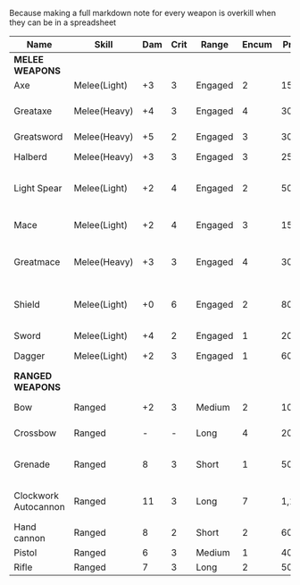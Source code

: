 Because making a full markdown note for every weapon is overkill when they can be in a  spreadsheet

| Name                  | Skill        | Dam | Crit | Range   | Encum | Price | Rarity | Special                                            |
| --------------------- | ------------ | --- | ---- | ------- | ----- | ----- | ------ | -------------------------------------------------- |
| **MELEE** **WEAPONS** |              |     |      |         |       |       |        |                                                    |
| Axe                   | Melee(Light) | +3  | 3    | Engaged | 2     | 150   | 1      | Vicious 1                                          |
| Greataxe              | Melee(Heavy) | +4  | 3    | Engaged | 4     | 300   | 4      | Cumbersome 3, Pierce 2, Vicious 2                  |
| Greatsword            | Melee(Heavy) | +5  | 2    | Engaged | 3     | 300   | 4      | Unwieldy 3,                                        |
| Halberd               | Melee(Heavy) | +3  | 3    | Engaged | 3     | 250   | 3      | Defensive 1, pierce 3                              |
| Light Spear           | Melee(Light) | +2  | 4    | Engaged | 2     | 50    | 1      | Defensive 1, Thrown, Inferior                      |
| Mace                  | Melee(Light) | +2  | 4    | Engaged | 3     | 150   | 2      | Disorient 1, knockdown, stun 2                     |
| Greatmace             | Melee(Heavy) | +3  | 3    | Engaged | 4     | 300   | 3      | Disorient 1, Concussive, stun 3                    |
| Shield                | Melee(Light) | +0  | 6    | Engaged | 2     | 80    | 1      | Defensive 2, Deflection 2, Inaccurate 1, Knockdown |
| Sword                 | Melee(Light) | +4  | 2    | Engaged | 1     | 200   | 2      |                                                    |
| Dagger                | Melee(Light) | +2  | 3    | Engaged | 1     | 60    | 1      | Concealable 2                                      |
| **RANGED WEAPONS**    |              |     |      |         |       |       |        |                                                    |
| Bow                   | Ranged       | +2   | 3    | Medium  | 2     | 100   | 2      | Limited ammo 1,                        |
| Crossbow              | Ranged       | -  | -    | Long  | 4     | 200   | 3      | Limited ammo 1,            |
| Grenade               | Ranged       | 8   | 3    | Short   | 1     | 50    | 6      | Blast 5, Burn 1, Limited Ammo 1                    |
| Clockwork Autocannon      | Ranged       | 11  | 3    | Long    | 7     | 1,100 | 6      | Auto-fire, Cumbersome 4, prepare 1                 |
| Hand cannon           | Ranged       | 8   | 2    | Short   | 2     | 600   | 4      | Limited ammo 1                                     |
| Pistol                | Ranged       | 6   | 3    | Medium  | 1     | 400   | 4      |                                                    |
| Rifle                 | Ranged       | 7   | 3    | Long    | 2     | 500   | 5      | Accurate 1                                         |
